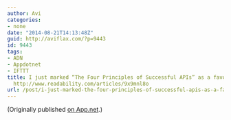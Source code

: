 ```yaml
---
author: Avi
categories:
- none
date: "2014-08-21T14:13:48Z"
guid: http://aviflax.com/?p=9443
id: 9443
tags:
- ADN
- Appdotnet
- IFTTT
title: I just marked “The Four Principles of Successful APIs” as a favorite in Readability.
  http://www.readability.com/articles/9x9mnl8o
url: /post/i-just-marked-the-four-principles-of-successful-apis-as-a-favorite-in-readability-httpwww-readability-comarticles9x9mnl8o/
---
```

(Originally published [on App.net](http://alpha.app.net/aviflax/post/37155945).)